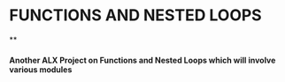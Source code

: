 <h1> FUNCTIONS AND NESTED LOOPS </h2>
**<h4>Another ALX Project on Functions and Nested Loops which will involve various modules</h4>
